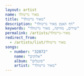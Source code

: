 ```yaml
---
layout: artist
name: מאיר גרינוולד
title: "מאיר גרינוולד"
description: "דף האמן מאיר גרינוולד"
keywords: "שירים, מוזיקה, מאיר גרינוולד"
permalink: /artists/מאיר-גרינוולד
redirect_from:
  - /artists/list/מאיר גרינוולד
songs:
  - number: "32872"
    name: "אלוקים"
    album: "סינגלים"
    artist: "מאיר גרינוולד"
---
```

